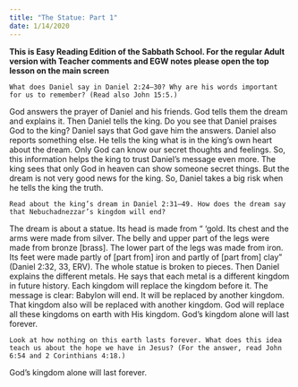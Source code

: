 ```yaml
---
title: "The Statue: Part 1"
date: 1/14/2020
---
```


 **This is Easy Reading Edition of the Sabbath School. For the regular Adult version with Teacher comments and EGW notes please open the top lesson on the main screen** 

`What does Daniel say in Daniel 2:24–30? Why are his words important for us to remember? (Read also John 15:5.)`

God answers the prayer of Daniel and his friends. God tells them the dream and explains it. Then Daniel tells the king. Do you see that Daniel praises God to the king? Daniel says that God gave him the answers. Daniel also reports something else. He tells the king what is in the king’s own heart about the dream. Only God can know our secret thoughts and feelings. So, this information helps the king to trust Daniel’s message even more. The king sees that only God in heaven can show someone secret things. But the dream is not very good news for the king. So, Daniel takes a big risk when he tells the king the truth.

`Read about the king’s dream in Daniel 2:31–49. How does the dream say that Nebuchadnezzar’s kingdom will end?`

The dream is about a statue. Its head is made from “ ‘gold. Its chest and the arms were made from silver. The belly and upper part of the legs were made from bronze [brass]. The lower part of the legs was made from iron. Its feet were made partly of [part from] iron and partly of [part from] clay” (Daniel 2:32, 33, ERV). The whole statue is broken to pieces. Then Daniel explains the different metals. He says that each metal is a different kingdom in future history. Each kingdom will replace the kingdom before it. The message is clear: Babylon will end. It will be replaced by another kingdom. That kingdom also will be replaced with another kingdom. God will replace all these kingdoms on earth with His kingdom. God’s kingdom alone will last forever.

`Look at how nothing on this earth lasts forever. What does this idea teach us about the hope we have in Jesus? (For the answer, read John 6:54 and 2 Corinthians 4:18.)`

God’s kingdom alone will last forever.

